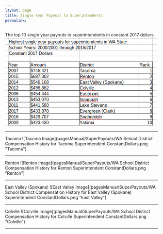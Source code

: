 ```yaml
---
layout: page
title: Single Year Payouts to Superintendents
permalink:
---
```


The top 10 single year payouts to superintendents in constant 2017 dollars.
![Top 10 Image](pagesManual/SuperPayouts/SuperintendentMaxCompensation10.png "Top 10")

___

Tacoma
![Tacoma Image](pagesManual/SuperPayouts/WA School District Compensation History for Tacoma Superintendent ConstantDollars.png "Tacoma")

___

Renton
![Renton Image](pagesManual/SuperPayouts/WA School District Compensation History for Renton Superintendent ConstantDollars.png "Renton")

___

East Valley (Spokane)
![East Valley Image](pagesManual/SuperPayouts/WA School District Compensation History for East Valley (Spokane) Superintendent ConstantDollars.png "East Valley")

___

Colville
![Colville Image](pagesManual/SuperPayouts/WA School District Compensation History for Colville Superintendent ConstantDollars.png "Colville")

___

